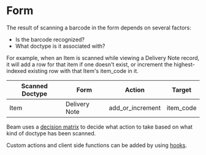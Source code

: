 <!-- Copyright (c) 2025, AgriTheory and contributors
For license information, please see license.txt-->

# Form

The result of scanning a barcode in the form depends on several factors:

 - Is the barcode recognized?
 - What doctype is it associated with?

For example, when an Item is scanned while viewing a Delivery Note record, it will add a row for that item if one doesn't exist, or increment the highest-indexed existing row with that Item's item_code in it.

| Scanned Doctype | Form                  | Action | Target |
|-----------------|-----------------------|--------|--------|
|Item|Delivery Note|add_or_increment|item_code|

Beam uses a [decision matrix](./matrix.md) to decide what action to take based on what kind of doctype has been scanned.

Custom actions and client side functions can be added by using [hooks](./hooks.md).

